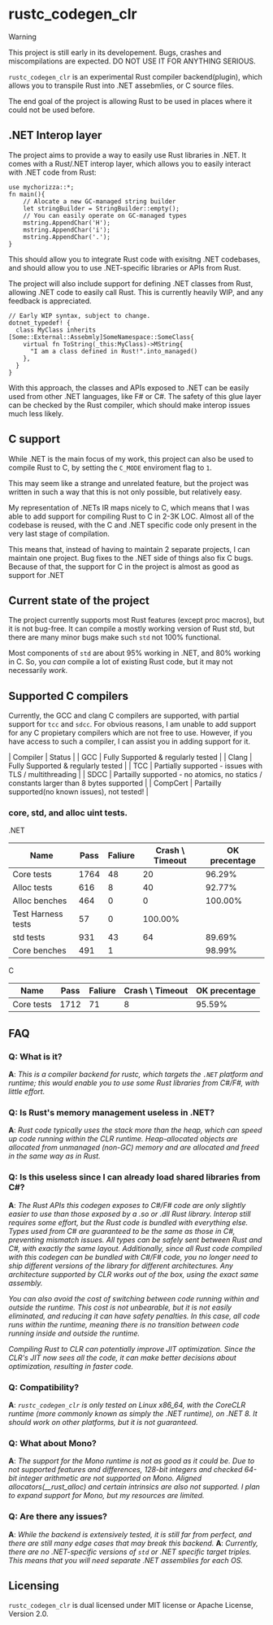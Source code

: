 # rustc_codegen_clr 

> [!WARNING]
> This project is still early in its developement. Bugs, crashes and miscompilations are expected. DO NOT USE IT FOR ANYTHING SERIOUS.

`rustc_codegen_clr` is an experimental Rust compiler backend(plugin), which allows you to transpile Rust into .NET assebmlies, or C source files. 

The end goal of the project is allowing Rust to be used in places where it could not be used before. 

## .NET Interop layer

The project aims to provide a way to easily use Rust libraries in .NET. It comes with a Rust/.NET interop layer, which allows you to easily interact with .NET code from Rust:

```
use mychorizza::*;
fn main(){
    // Alocate a new GC-managed string builder
    let stringBuilder = StringBuilder::empty();
    // You can easily operate on GC-managed types
    mstring.AppendChar('H');
    mstring.AppendChar('i');
    mstring.AppendChar('.');
}
```
This should allow you to integrate Rust code with exisitng .NET codebases, and should allow you to use .NET-specific libraries or APIs from Rust.

The project will also include support for defining .NET classes from Rust, allowing .NET code to easily call Rust.
This is currently heavily WIP, and any feedback is appreciated.
```
// Early WIP syntax, subject to change.
dotnet_typedef! {
  class MyClass inherits [Some::External::Assebmly]SomeNamespace::SomeClass{
    virtual fn ToString(_this:MyClass)->MString{
      "I am a class defined in Rust!".into_managed()
    },
  }
}
```

With this approach, the classes and APIs exposed to .NET can be easily used from other .NET languages, like F# or C#. The safety of this glue layer can be checked by the Rust compiler, which should make interop issues much less likely.

## C support

While .NET is the main focus of my work, this project can also be used to compile Rust to C, by setting the `C_MODE` enviroment flag to `1`.

This may seem like a strange and unrelated feature, but the project was written in such a way that this is not only possible, but relatively easy.

My representation of .NETs IR maps nicely to C, which means that I was able to add support for compiling Rust to C in 2-3K LOC. Almost all of the codebase is reused, with the C and .NET specific code only 
present in the very last stage of compilation.

This means that, instead of having to maintain 2 separate projects, I can maintain one project. Bug fixes to the .NET side of things also fix C bugs. 
Because of that, the support for C in the project is almost as good as support for .NET

## Current state of the project

The project currently supports most Rust features (except proc macros), but it is not bug-free. It can compile a mostly working version of Rust std, but there are many minor bugs make such `std` not 100% functional.

Most components of `std` are about 95% working in .NET, and 80% working in C.
So, you *can* compile a lot of existing Rust code, but it may not necessarily *work*.

## Supported C compilers

Currently, the GCC and clang C compilers are supported, with partial support for `tcc` and `sdcc`.
For obvious reasons, I am unable to add support for any C propietary compilers which are not free to use.
However, if you have access to such a compiler, I can assist you in adding support for it.

| Compiler | Status |
| GCC | Fully Supported & regularly tested |
| Clang | Fully Supported & regularly tested |
| TCC | Partially supported - issues with TLS / multithreading |
| SDCC | Partailly supported - no atomics, no statics / constants larger than 8 bytes supported |
| CompCert | Partailly supported(no known issues), not tested! |

### core, std, and alloc uint tests.

.NET

| Name | Pass	| Faliure	| Crash \ Timeout| OK precentage
|--------------------|--------|-------|-------|------|
| Core tests |	1764	| 48	| 20	| 96.29% |
| Alloc tests | 	616	|8 |	40 |	92.77% |
| Alloc benches	| 464	| 0	| 0 |	100.00% |
| Test Harness tests |	57 |	0	| 100.00% |
| std tests	| 931 | 43 | 64 |	89.69% |
| Core benches	| 491 | 1| | 98.99% |

C

| Name | Pass	| Faliure| Crash \ Timeout | OK precentage
|--------------------|--------|------|-------|------|
| Core tests |	1712	| 71 | 8 | 95.59%|

## FAQ

### Q: What is it?

**A**: *This is a compiler backend for rustc, which targets the `.NET` platform and runtime; this would enable you to use some Rust libraries from C#/F#, with little effort.*

### Q: Is Rust's memory management useless in .NET?

**A**: *Rust code typically uses the stack more than the heap, which can speed up code running within the CLR runtime. Heap-allocated objects are allocated from unmanaged (non-GC) memory and are allocated and freed in the same way as in Rust.*

### Q: Is this useless since I can already load shared libraries from C#?

**A**: *The Rust APIs this codegen exposes to C#/F# code are only slightly easier to use than those exposed by a .so or .dll Rust library. Interop still requires some effort, but the Rust code is bundled with everything else. Types used from C# are guaranteed to be the same as those in C#, preventing mismatch issues. All types can be safely sent between Rust and C#, with exactly the same layout. Additionally, since all Rust code compiled with this codegen can be bundled with C#/F# code, you no longer need to ship different versions of the library for different architectures. Any architecture supported by CLR works out of the box, using the exact same assembly.*

*You can also avoid the cost of switching between code running within and outside the runtime. This cost is not unbearable, but it is not easily eliminated, and reducing it can have safety penalties. In this case, all code runs within the runtime, meaning there is no transition between code running inside and outside the runtime.*

*Compiling Rust to CLR can potentially improve JIT optimization. Since the CLR's JIT now sees all the code, it can make better decisions about optimization, resulting in faster code.*

### Q: Compatibility?

**A**: *`rustc_codegen_clr` is only tested on Linux x86_64, with the CoreCLR runtime (more commonly known as simply the .NET runtime), on .NET 8. It should work on other platforms, but it is not guaranteed.*

### Q: What about Mono?

**A**: *The support for the Mono runtime is not as good as it could be. Due to not supported features and differences, 128-bit integers and checked 64-bit integer arithmetic are not supported on Mono.*
*Aligned allocators(__rust_alloc) and certain intrinsics are also not supported. I plan to expand support for Mono, but my resources are limited.*

### Q: Are there any issues?

**A**: *While the backend is extensively tested, it is still far from perfect, and there are still many edge cases that may break this backend.*
**A**: *Currently, there are no .NET-specific versions of `std` or .NET specific target triples. This means that you will need separate .NET assemblies for each OS.*

## Licensing

`rustc_codegen_clr` is dual licensed under MIT license or Apache License, Version 2.0.
